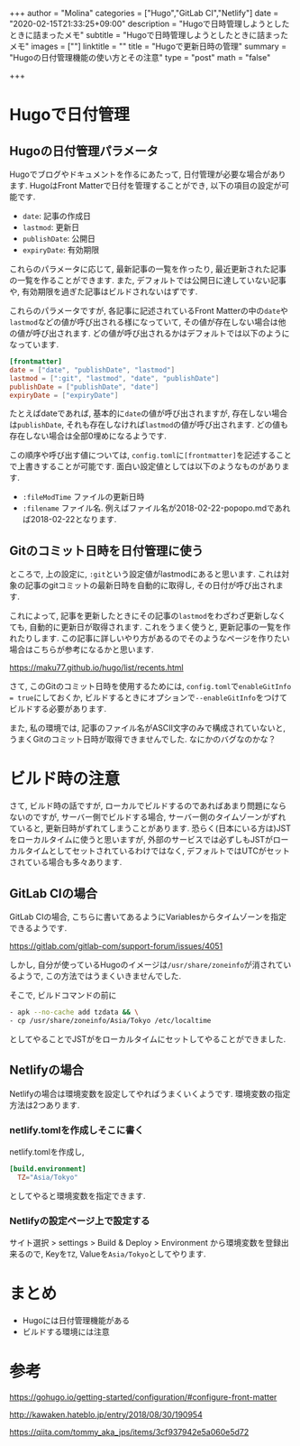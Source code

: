 +++
author = "Molina"
categories = ["Hugo","GitLab CI","Netlify"]
date = "2020-02-15T21:33:25+09:00"
description = "Hugoで日時管理しようとしたときに詰まったメモ"
subtitle = "Hugoで日時管理しようとしたときに詰まったメモ"
images = [""]
linktitle = ""
title = "Hugoで更新日時の管理"
summary = "Hugoの日付管理機能の使い方とその注意"
type = "post"
math = "false"

+++

# Hugoで日付管理
## Hugoの日付管理パラメータ
Hugoでブログやドキュメントを作るにあたって, 日付管理が必要な場合があります. 
HugoはFront Matterで日付を管理することができ, 以下の項目の設定が可能です. 


- `date`: 記事の作成日
- `lastmod`: 更新日
- `publishDate`: 公開日
- `expiryDate`: 有効期限

これらのパラメータに応じて, 最新記事の一覧を作ったり, 最近更新された記事の一覧を作ることができます. また, デフォルトでは公開日に達していない記事や, 有効期限を過ぎた記事はビルドされないはずです. 

これらのパラメータですが, 各記事に記述されているFront Matterの中の`date`や`lastmod`などの値が呼び出される様になっていて, その値が存在しない場合は他の値が呼び出されます. どの値が呼び出されるかはデフォルトでは以下のようになっています. 

```toml
[frontmatter]
date = ["date", "publishDate", "lastmod"]
lastmod = [":git", "lastmod", "date", "publishDate"]
publishDate = ["publishDate", "date"]
expiryDate = ["expiryDate"]
```
たとえばdateであれば, 基本的に`date`の値が呼び出されますが, 存在しない場合は`publishDate`, それも存在しなければ`lastmod`の値が呼び出されます. どの値も存在しない場合は全部0埋めになるようです. 

この順序や呼び出す値については, `config.toml`に`[frontmatter]`を記述することで上書きすることが可能です. 
面白い設定値としては以下のようなものがあります. 
- `:fileModTime` ファイルの更新日時
- `:filename` ファイル名. 例えばファイル名が2018-02-22-popopo.mdであれば2018-02-22となります. 

## Gitのコミット日時を日付管理に使う
ところで, 上の設定に, `:git`という設定値がlastmodにあると思います. これは対象の記事のgitコミットの最新日時を自動的に取得し, その日付が呼び出されます. 

これによって, 記事を更新したときにその記事の`lastmod`をわざわざ更新しなくても, 自動的に更新日が取得されます. これをうまく使うと, 更新記事の一覧を作れたりします. 
この記事に詳しいやり方があるのでそのようなページを作りたい場合はこちらが参考になるかと思います. 

https://maku77.github.io/hugo/list/recents.html

さて, このGitのコミット日時を使用するためには, `config.toml`で`enableGitInfo = true`にしておくか, ビルドするときにオプションで`--enableGitInfo`をつけてビルドする必要があります. 

また, 私の環境では, 記事のファイル名がASCII文字のみで構成されていないと, うまくGitのコミット日時が取得できませんでした. なにかのバグなのかな？

# ビルド時の注意
さて, ビルド時の話ですが, ローカルでビルドするのであればあまり問題にならないのですが, サーバー側でビルドする場合, サーバー側のタイムゾーンがずれていると, 更新日時がずれてしまうことがあります. 恐らく(日本にいる方は)JSTをローカルタイムに使うと思いますが, 外部のサービスでは必ずしもJSTがローカルタイムとしてセットされているわけではなく, デフォルトではUTCがセットされている場合も多々あります. 
## GitLab CIの場合
GitLab CIの場合, こちらに書いてあるようにVariablesからタイムゾーンを指定できるようです. 

https://gitlab.com/gitlab-com/support-forum/issues/4051

しかし, 自分が使っているHugoのイメージは`/usr/share/zoneinfo`が消されているようで, この方法ではうまくいきませんでした. 

そこで, ビルドコマンドの前に
```bash
- apk --no-cache add tzdata && \
- cp /usr/share/zoneinfo/Asia/Tokyo /etc/localtime
```
としてやることでJSTがをローカルタイムにセットしてやることができました.

## Netlifyの場合
Netlifyの場合は環境変数を設定してやればうまくいくようです. 環境変数の指定方法は2つあります. 
### netlify.tomlを作成しそこに書く
netlify.tomlを作成し,
```toml
[build.environment]
  TZ="Asia/Tokyo"
```
としてやると環境変数を指定できます. 

### Netlifyの設定ページ上で設定する
サイト選択 > settings > Build & Deploy > Environment から環境変数を登録出来るので, Keyを`TZ`, Valueを`Asia/Tokyo`としてやります. 

# まとめ
- Hugoには日付管理機能がある
- ビルドする環境には注意

# 参考
https://gohugo.io/getting-started/configuration/#configure-front-matter

http://kawaken.hateblo.jp/entry/2018/08/30/190954

https://qiita.com/tommy_aka_jps/items/3cf937942e5a060e5d72
